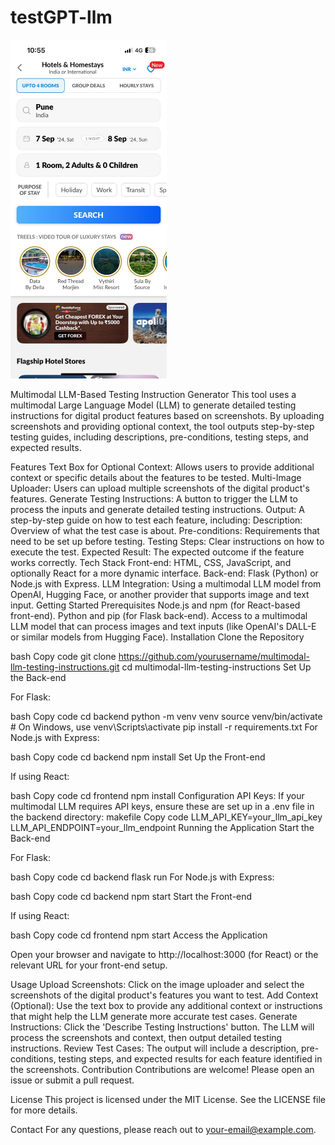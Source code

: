 # testGPT-llm
<img src="https://github.com/hpk22/testGPT-llm/blob/7d577888edd92a667c1f2416475c526c11cd7a09/screenshots/ss01.jpg" alt="Your image title" width="250"/>

Multimodal LLM-Based Testing Instruction Generator
This tool uses a multimodal Large Language Model (LLM) to generate detailed testing instructions for digital product features based on screenshots. By uploading screenshots and providing optional context, the tool outputs step-by-step testing guides, including descriptions, pre-conditions, testing steps, and expected results.

Features
Text Box for Optional Context: Allows users to provide additional context or specific details about the features to be tested.
Multi-Image Uploader: Users can upload multiple screenshots of the digital product's features.
Generate Testing Instructions: A button to trigger the LLM to process the inputs and generate detailed testing instructions.
Output: A step-by-step guide on how to test each feature, including:
Description: Overview of what the test case is about.
Pre-conditions: Requirements that need to be set up before testing.
Testing Steps: Clear instructions on how to execute the test.
Expected Result: The expected outcome if the feature works correctly.
Tech Stack
Front-end: HTML, CSS, JavaScript, and optionally React for a more dynamic interface.
Back-end: Flask (Python) or Node.js with Express.
LLM Integration: Using a multimodal LLM model from OpenAI, Hugging Face, or another provider that supports image and text input.
Getting Started
Prerequisites
Node.js and npm (for React-based front-end).
Python and pip (for Flask back-end).
Access to a multimodal LLM model that can process images and text inputs (like OpenAI's DALL-E or similar models from Hugging Face).
Installation
Clone the Repository

bash
Copy code
git clone https://github.com/yourusername/multimodal-llm-testing-instructions.git
cd multimodal-llm-testing-instructions
Set Up the Back-end

For Flask:

bash
Copy code
cd backend
python -m venv venv
source venv/bin/activate   # On Windows, use venv\Scripts\activate
pip install -r requirements.txt
For Node.js with Express:

bash
Copy code
cd backend
npm install
Set Up the Front-end

If using React:

bash
Copy code
cd frontend
npm install
Configuration
API Keys: If your multimodal LLM requires API keys, ensure these are set up in a .env file in the backend directory:
makefile
Copy code
LLM_API_KEY=your_llm_api_key
LLM_API_ENDPOINT=your_llm_endpoint
Running the Application
Start the Back-end

For Flask:

bash
Copy code
cd backend
flask run
For Node.js with Express:

bash
Copy code
cd backend
npm start
Start the Front-end

If using React:

bash
Copy code
cd frontend
npm start
Access the Application

Open your browser and navigate to http://localhost:3000 (for React) or the relevant URL for your front-end setup.

Usage
Upload Screenshots: Click on the image uploader and select the screenshots of the digital product's features you want to test.
Add Context (Optional): Use the text box to provide any additional context or instructions that might help the LLM generate more accurate test cases.
Generate Instructions: Click the 'Describe Testing Instructions' button. The LLM will process the screenshots and context, then output detailed testing instructions.
Review Test Cases: The output will include a description, pre-conditions, testing steps, and expected results for each feature identified in the screenshots.
Contribution
Contributions are welcome! Please open an issue or submit a pull request.

License
This project is licensed under the MIT License. See the LICENSE file for more details.

Contact
For any questions, please reach out to your-email@example.com.
